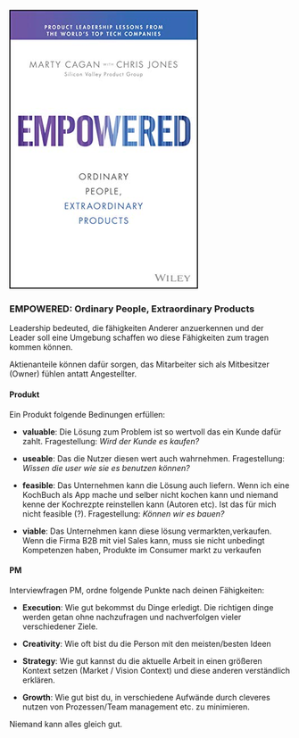 ![cover](cover.jpg)

### EMPOWERED: Ordinary People, Extraordinary Products	

Leadership bedeuted, die fähigkeiten Anderer anzuerkennen 
und der Leader soll eine Umgebung schaffen wo diese Fähigkeiten zum tragen kommen können.

Aktienanteile können dafür sorgen, das Mitarbeiter sich als Mitbesitzer (Owner) fühlen antatt Angestellter.

#### Produkt
Ein Produkt folgende Bedinungen erfüllen:
- **valuable**: Die Lösung zum Problem ist so wertvoll das ein Kunde dafür zahlt.
  Fragestellung: *Wird der Kunde es kaufen?*

- **useable**: Das die Nutzer diesen wert auch wahrnehmen.
  Fragestellung: *Wissen die user wie sie es benutzen können?*
  
- **feasible**: Das Unternehmen kann die Lösung auch liefern.
 Wenn ich eine KochBuch als App mache und selber nicht kochen kann und niemand kenne der Kochrezpte reinstellen kann (Autoren etc). 
 Ist das für mich nicht feasible (?).
 Fragestellung: *Können wir es bauen?*
   
- **viable**: Das Unternehmen kann diese lösung vermarkten,verkaufen.
  Wenn die Firma B2B mit viel Sales kann, muss sie nicht unbedingt Kompetenzen haben, Produkte im Consumer markt zu verkaufen


#### PM
Interviewfragen PM, ordne folgende Punkte nach deinen Fähigkeiten: 

- **Execution**: Wie gut bekommst du Dinge erledigt. Die richtigen dinge werden getan ohne nachzufragen und nachverfolgen vieler verschiedener Ziele.

- **Creativity**: Wie oft bist du die Person mit den meisten/besten Ideen

- **Strategy**: Wie gut kannst du die aktuelle Arbeit in einen größeren Kontext setzen (Market / Vision Context) und diese anderen verständlich erklären.

- **Growth**: Wie gut bist du, in verschiedene Aufwände durch cleveres nutzen von Prozessen/Team management etc. zu minimieren.

Niemand kann alles gleich gut.
